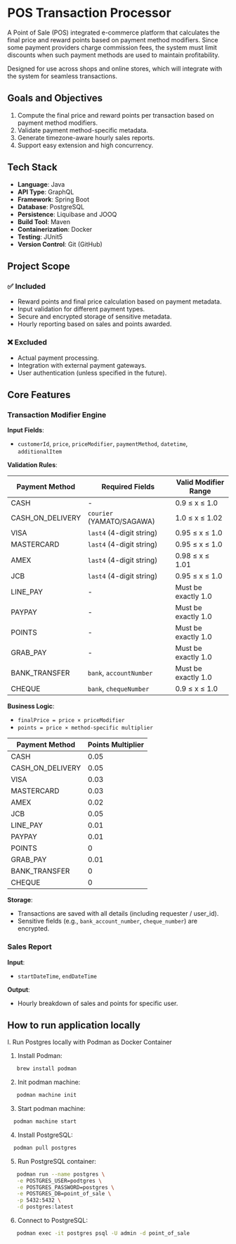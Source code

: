 # POS Transaction Processor

A Point of Sale (POS) integrated e-commerce platform that calculates the final price and reward points based on payment method modifiers. Since some payment providers charge commission fees, the system must limit discounts when such payment methods are used to maintain profitability.

Designed for use across shops and online stores, which will integrate with the system for seamless transactions.

## Goals and Objectives
1. Compute the final price and reward points per transaction based on payment method modifiers.
2. Validate payment method-specific metadata.
3. Generate timezone-aware hourly sales reports.
4. Support easy extension and high concurrency.

## Tech Stack
- **Language**: Java
- **API Type**: GraphQL
- **Framework**: Spring Boot
- **Database**: PostgreSQL
- **Persistence**: Liquibase and JOOQ
- **Build Tool**: Maven
- **Containerization**: Docker
- **Testing**: JUnit5
- **Version Control**: Git (GitHub)

## Project Scope
### ✅ Included

- Reward points and final price calculation based on payment metadata.
- Input validation for different payment types.
- Secure and encrypted storage of sensitive metadata.
- Hourly reporting based on sales and points awarded.

### ❌ Excluded

- Actual payment processing.
- Integration with external payment gateways.
- User authentication (unless specified in the future).


## Core Features

### Transaction Modifier Engine
**Input Fields**:
- `customerId`, `price`, `priceModifier`, `paymentMethod`, `datetime`, `additionalItem`

**Validation Rules**:

| Payment Method       | Required Fields               | Valid Modifier Range       |
|----------------------|-------------------------------|----------------------------|
| CASH                 | -                             | 0.9 ≤ x ≤ 1.0              |
| CASH_ON_DELIVERY     | `courier` (YAMATO/SAGAWA)     | 1.0 ≤ x ≤ 1.02             |
| VISA                 | `last4` (4-digit string)      | 0.95 ≤ x ≤ 1.0             |
| MASTERCARD           | `last4` (4-digit string)      | 0.95 ≤ x ≤ 1.0             |
| AMEX                 | `last4` (4-digit string)      | 0.98 ≤ x ≤ 1.01            |
| JCB                  | `last4` (4-digit string)      | 0.95 ≤ x ≤ 1.0             |
| LINE_PAY             | -                             | Must be exactly 1.0        |
| PAYPAY               | -                             | Must be exactly 1.0        |
| POINTS               | -                             | Must be exactly 1.0        |
| GRAB_PAY             | -                             | Must be exactly 1.0        |
| BANK_TRANSFER        | `bank`, `accountNumber`       | Must be exactly 1.0        |
| CHEQUE               | `bank`, `chequeNumber`        | 0.9 ≤ x ≤ 1.0              |

**Business Logic**:
- `finalPrice = price × priceModifier`
- `points = price × method-specific multiplier`

| Payment Method       | Points Multiplier |
|----------------------|-------------------|
| CASH                 | 0.05              |
| CASH_ON_DELIVERY     | 0.05              |
| VISA                 | 0.03              |
| MASTERCARD           | 0.03              |
| AMEX                 | 0.02              |
| JCB                  | 0.05              |
| LINE_PAY             | 0.01              |
| PAYPAY               | 0.01              |
| POINTS               | 0                 |
| GRAB_PAY             | 0.01              |
| BANK_TRANSFER        | 0                 |
| CHEQUE               | 0                 |

**Storage**:
- Transactions are saved with all details (including requester / user_id).
- Sensitive fields (e.g., `bank_account_number`, `cheque_number`) are encrypted.

### Sales Report
**Input**:
- `startDateTime`, `endDateTime`

**Output**:
- Hourly breakdown of sales and points for specific user.

## How to run application locally

I. Run Postgres locally with Podman as Docker Container

1. Install Podman:

```bash 
   brew install podman
```

2. Init podman machine:

```bash 
   podman machine init
```

3. Start podman machine:

```bash 
  podman machine start
```

4. Install PostgreSQL:

```bash 
  podman pull postgres
```

5. Run PostgreSQL container:

```bash
   podman run --name postgres \
   -e POSTGRES_USER=podtgres \
   -e POSTGRES_PASSWORD=postgres \
   -e POSTGRES_DB=point_of_sale \
   -p 5432:5432 \
   -d postgres:latest
```

6. Connect to PostgreSQL:

```bash
   podman exec -it postgres psql -U admin -d point_of_sale
```
